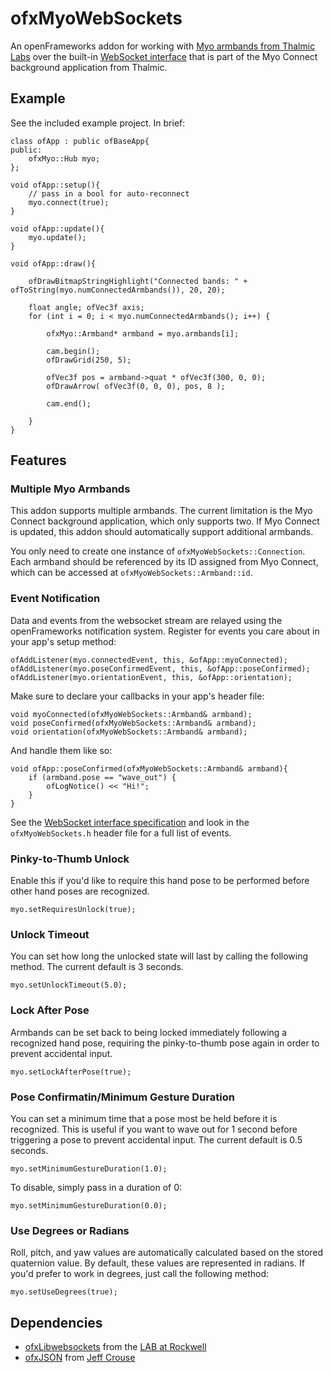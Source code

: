 # ofxMyoWebSockets

An openFrameworks addon for working with [Myo armbands from Thalmic Labs](https://www.thalmic.com/en/myo/) over the built-in [WebSocket interface](https://developer.thalmic.com/forums/topic/534/) that is part of the Myo Connect background application from Thalmic.

## Example
See the included example project. In brief:

	class ofApp : public ofBaseApp{
	public:
		ofxMyo::Hub myo;
	};

	void ofApp::setup(){
		// pass in a bool for auto-reconnect
		myo.connect(true);
	}
	
	void ofApp::update(){
		myo.update();
	}
	
	void ofApp::draw(){
	
		ofDrawBitmapStringHighlight("Connected bands: " + ofToString(myo.numConnectedArmbands()), 20, 20);
	
		float angle; ofVec3f axis;
		for (int i = 0; i < myo.numConnectedArmbands(); i++) {
	
			ofxMyo::Armband* armband = myo.armbands[i];
	
			cam.begin();
			ofDrawGrid(250, 5);
	
			ofVec3f pos = armband->quat * ofVec3f(300, 0, 0);
			ofDrawArrow( ofVec3f(0, 0, 0), pos, 8 );
	
			cam.end();
	
		}
	}

## Features

### Multiple Myo Armbands
This addon supports multiple armbands. The current limitation is the Myo Connect background application, which only supports two. If Myo Connect is updated, this addon should automatically support additional armbands.

You only need to create one instance of `ofxMyoWebSockets::Connection`. Each armband should be referenced by its ID assigned from Myo Connect, which can be accessed at `ofxMyoWebSockets::Armband::id`.

### Event Notification
Data and events from the websocket stream are relayed using the openFrameworks notification system. Register for events you care about in your app's setup method:

	ofAddListener(myo.connectedEvent, this, &ofApp::myoConnected);
	ofAddListener(myo.poseConfirmedEvent, this, &ofApp::poseConfirmed);
	ofAddListener(myo.orientationEvent, this, &ofApp::orientation);

Make sure to declare your callbacks in your app's header file:

	void myoConnected(ofxMyoWebSockets::Armband& armband);
	void poseConfirmed(ofxMyoWebSockets::Armband& armband);
	void orientation(ofxMyoWebSockets::Armband& armband);

And handle them like so:

	void ofApp::poseConfirmed(ofxMyoWebSockets::Armband& armband){
		if (armband.pose == "wave_out") {
			ofLogNotice() << "Hi!";
		}
	}

See the [WebSocket interface specification](https://developer.thalmic.com/forums/topic/534/) and look in the `ofxMyoWebSockets.h` header file for a full list of events.

### Pinky-to-Thumb Unlock
Enable this if you'd like to require this hand pose to be performed before other hand poses are recognized.

	myo.setRequiresUnlock(true);

### Unlock Timeout
You can set how long the unlocked state will last by calling the following method. The current default is 3 seconds.

	myo.setUnlockTimeout(5.0);

### Lock After Pose
Armbands can be set back to being locked immediately following a recognized hand pose, requiring the pinky-to-thumb pose again in order to prevent accidental input.

	myo.setLockAfterPose(true);

### Pose Confirmatin/Minimum Gesture Duration
You can set a minimum time that a pose most be held before it is recognized. This is useful if you want to wave out for 1 second before triggering a pose to prevent accidental input. The current default is 0.5 seconds.

	myo.setMinimumGestureDuration(1.0);

To disable, simply pass in a duration of 0:

	myo.setMinimumGestureDuration(0.0);

### Use Degrees or Radians
Roll, pitch, and yaw values are automatically calculated based on the stored quaternion value. By default, these values are represented in radians. If you'd prefer to work in degrees, just call the following method:

	myo.setUseDegrees(true);

## Dependencies

- [ofxLibwebsockets](https://github.com/labatrockwell/ofxLibwebsockets) from the [LAB at Rockwell](https://github.com/labatrockwell)
- [ofxJSON](https://github.com/jefftimesten/ofxJSON) from [Jeff Crouse](https://github.com/jefftimesten)